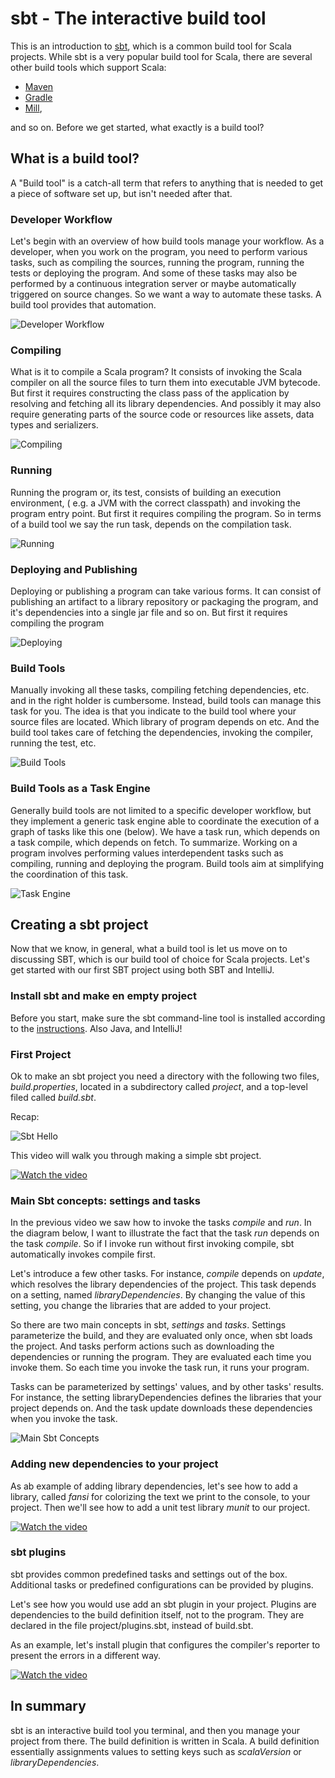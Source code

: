 # sbt - The interactive build tool

This is an introduction to [sbt](https://www.scala-sbt.org/), which is a common build tool for Scala projects. While
sbt is a very popular build tool for Scala, there are several other build tools which support Scala:

* [Maven](https://maven.apache.org/index.html)
* [Gradle](https://gradle.org/)
* [Mill](https://github.com/com-lihaoyi/mill),

and so on. Before we get started, what exactly is a build tool?

## What is a build tool?
A "Build tool" is a catch-all term that refers to anything that is needed to get a piece of software set up,
but isn't needed after that.

### Developer Workflow
Let's begin with an overview of how build tools manage your workflow.  As a developer, when you work on the program,
you need to perform various tasks, such as compiling the sources, running the program, running the tests or deploying
the program. And some of these tasks may also be performed by a continuous integration server or maybe automatically
triggered on source changes. So we want a way to automate these tasks.  A build tool provides that automation. 

![Developer Workflow](./imgs/effective-build-tool1.png)

### Compiling
What is it to compile a Scala program? It consists of invoking the Scala compiler on all the source files to turn them into 
executable JVM bytecode.  But first it requires constructing the class pass of the application by resolving and 
fetching all its library dependencies. And possibly it may also require generating parts of the source code or 
resources like assets, data types and serializers.

![Compiling](./imgs/effective-build-tool2.png)

### Running
Running the program or, its test, consists of building an execution environment, ( e.g. a JVM with the correct
classpath) and invoking the program entry point. But first it requires compiling the program.  So in terms of a build
tool we say the run task, depends on the compilation task.

![Running](./imgs/effective-build-tool3.png)

### Deploying and Publishing
Deploying or publishing a program can take various forms. It can consist of publishing an artifact to a library
repository or packaging the program, and it's dependencies into a single jar file and so on. But first it requires
compiling the program

![Deploying](./imgs/effective-build-tool4.png)

### Build Tools
Manually invoking all these tasks, compiling fetching dependencies, etc. and in the right holder is cumbersome.
Instead, build tools can manage this task for you. The idea is that you indicate to the build tool where your source
files are located. Which library of program depends on etc. And the build tool takes care of fetching the dependencies,
invoking the compiler, running the test, etc.

![Build Tools](./imgs/effective-build-tool5.png)

### Build Tools as a Task Engine
Generally build tools are not limited to a specific developer workflow, but they implement a generic task engine able
to coordinate the execution of a graph of tasks like this one (below). We have a task run, which depends on a task 
compile, which depends on fetch. To summarize. Working on a program involves performing values interdependent tasks
such as compiling, running and deploying the program. Build tools aim at simplifying the coordination of this task.


![Task Engine](./imgs/effective-build-tool6.png)

## Creating a sbt project
Now that we know, in general, what a build tool is let us move on to discussing SBT, which is our build tool of
choice for Scala projects.  Let's get started with our first SBT project using both SBT and IntelliJ. 

### Install sbt and make en empty project
Before you start, make sure the sbt command-line tool is installed according to the
[instructions]((./Installation.md)). Also Java, and IntelliJ!

### First Project
Ok to make an sbt project you need a directory with the following two files, _build.properties_,
located in a subdirectory called _project_, and a top-level filed called _build.sbt_.

Recap:

![Sbt Hello](./imgs/effective-build-tool8.png)


This video will walk you through making a simple sbt project.

[![Watch the video](./imgs/effective-build-tool-video1.png)](https://user-images.githubusercontent.com/1116629/127788461-137f0a7b-fd06-4127-8daf-9c56bfb8903f.mp4)

 
### Main Sbt concepts: settings and tasks

In the previous video we saw how to invoke the tasks _compile_ and _run_. In the diagram below, I 
want to illustrate the fact that the task _run_ depends on the task _compile_. So if I invoke run
without first invoking compile, sbt automatically invokes compile first.

Let's introduce a few other tasks. For instance, _compile_ depends on _update_, which resolves the
library dependencies of the project. This task depends on a setting, named _libraryDependencies_.
By changing the value of this setting, you change the libraries that are added to your project.

So there are two main concepts in sbt, _settings_ and _tasks_. Settings parameterize the build, and
they are evaluated only once, when sbt loads the project. And tasks perform actions such as
downloading the dependencies or running the program. They are evaluated each time you invoke them.
So each time you invoke the task run, it runs your program.

Tasks can be parameterized by settings' values, and by other tasks' results. For instance, the
setting libraryDependencies defines the libraries that your project depends on. And the task update
downloads these dependencies when you invoke the task. 

![Main Sbt Concepts](./imgs/effective-build-tool9.png)

### Adding new dependencies to your project

As ab example of adding library dependencies, let's see how to add a library, called 
_fansi_ for colorizing the text we print to the console, to your project.  Then we'll see how to add
a unit test library _munit_ to our project. 

[![Watch the video](./imgs/effective-build-tool-video2.png)](https://user-images.githubusercontent.com/1116629/129651593-e9354438-5775-4936-960c-f4de62ffc2c1.mp4)


### sbt plugins

sbt provides common predefined tasks and settings out of the box.  Additional tasks or predefined
configurations can be provided by plugins.

Let's see how you would use add an sbt plugin in your project. Plugins are dependencies to the build
definition itself, not to the program. They are declared in the file project/plugins.sbt, instead
of build.sbt.

As an example, let's install plugin that configures the compiler's reporter to present the errors
in a different way.


[![Watch the video](./imgs/effective-build-tool-video3.png)](https://user-images.githubusercontent.com/1116629/132779543-455e9c85-7724-4a2f-9c1b-3379df905620.mp4)


## In summary
sbt is an interactive build tool you terminal, and then you manage your project from there. The
build definition is written in Scala. A build definition essentially assignments values to setting
keys such as _scalaVersion_ or _libraryDependencies_.

